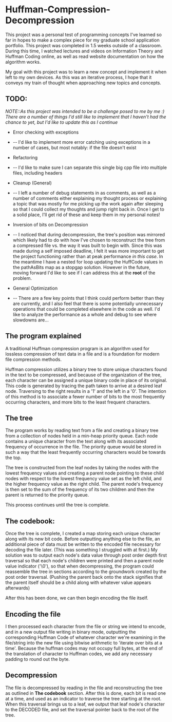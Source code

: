 # Huffman-Compression-Decompression
 
This project was a personal test of programming concepts I've learned so far in hopes to make a complex piece for my graduate school application portfolio. This project was completed in 1.5 weeks outside of a classroom. During this time, I watched lectures and videos on Information Theory and Huffman Coding online, as well as read website documentation on how the algorithm works.

My goal with this project was to learn a new concept and implement it when left to my own devices. As this was an iterative process, I hope that it conveys my train of thought when approaching new topics and concepts.

## TODO:

*NOTE::As this project was intended to be a challenge posed to me by me :) There are a number of things I'd still like to implement that I haven't had the chance to yet, but I'd like to update this as I continue*

- Error checking with exceptions
- -- I'd like to implement more error catching using exceptions in a number of cases, but most notably: if the file doesn't exist

- Refactoring
- -- I'd like to make sure I can separate this single big cpp file into multiple files, including headers

- Cleanup (General)
- -- I left a number of debug statements in as comments, as well as a number of comments either explaining my thought process or explaining a topic that was mostly for me picking up the work again after sleeping so that I could collect my thoughts and jump right back in. Once I get to a solid place, I'll get rid of these and keep them in my personal notes!

- Inversion of bits on Decompression
- -- I noticed that during decompression, the tree's position was mirrored which likely had to do with how I've chosen to reconstruct the tree from a compressed file vs. the way it was built to begin with. Since this was made during a self imposed deadline, I felt it was more important to get the project functioning rather than at peak performance _in this case_. In the meantime I have a nested for loop updating the HuffCode values in the pathAsBits map as a stopgap solution. However in the future, moving forward I'd like to see if I can address this at the **root** of the problem.

- General Optimization
- -- There are a few key points that I think could perform better than they are currently, and I also feel that there is some potentially unnecessary operations that could be completed elsewhere in the code as well. I'd like to analyze the performance as a whole and debug to see where slowdowns are...

## The program explained

A traditional Huffman compression program is an algorithm used for lossless compression of text data in a file and is a foundation for modern file compression methods.

Huffman compression utilizes a binary tree to store unique characters found in the text to be compressed, and because of the organization of the tree, each character can be assigned a unique binary code in place of its original. This code is generated by tracing the path taken to arrive at a desired leaf node. Traversing to the right results in a '1' and the left in a '0'. The intention of this method is to associate a fewer number of bits to the most frequently occurring characters, and more bits to the least frequent characters.

## The tree

The program works by reading text from a file and creating a binary tree from a collection of nodes held in a min-heap priority queue. Each node contains a unique character from the text along with its associated frequency of occurrence in the file. The priority queue would be stored in such a way that the least frequently occurring characters would be towards the top.

The tree is constructed from the leaf nodes by taking the nodes with the lowest frequency values and creating a parent node pointing to these child nodes with respect to the lowest frequency value set as the left child, and the higher frequency value as the right child. The parent node's frequency is then set to the sum of the frequency of its two children and then the parent is returned to the priority queue.

This process continues until the tree is complete.

## The codebook:

Once the tree is complete, I created a map storing each unique character along with its new bit code. Before outputting anything else to the file, an additional piece of data must be written to the encoded file necessary for decoding the file later. (This was something I struggled with at first.) My solution was to output each node's data value through post order depth first traversal so that each node's children were printed and then a parent node value indicator ('\0'), so that when decompressing, the program could reassemble the tree in sections according to the groundwork created by the post order traversal. (Pushing the parent back onto the stack signifies that the parent itself should be a child along with whatever value appears afterwards)

After this has been done, we can then begin encoding the file itself.

## Encoding the file

I then processed each character from the file or string we intend to encode, and in a new output file writing in binary mode, outputting the corresponding Huffman Code of whatever character we're examining in the file/string into the new file using bitwise arithmetic to 'iterate over bits at a time'. Because the huffman codes may not occupy full bytes, at the end of the translation of character to Huffman codes, we add any necessary padding to round out the byte.

## Decompression

The file is decompressed by reading in the file and reconstructing the tree as outlined in **The codebook** section. After this is done, each bit is read one at a time, and used as an indicator to traverse the tree starting at the root. When this traversal brings us to a leaf, we output that leaf node's character to the DECODED file, and set the traversal pointer back to the root of the tree.
